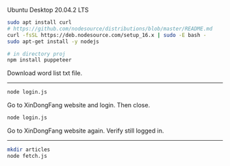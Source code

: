 Ubuntu Desktop 20.04.2 LTS

```bash
sudo apt install curl
# https://github.com/nodesource/distributions/blob/master/README.md
curl -fsSL https://deb.nodesource.com/setup_16.x | sudo -E bash -
sudo apt-get install -y nodejs

# in directory proj
npm install puppeteer
```

Download word list txt file.

----

```bash
node login.js
```

Go to XinDongFang website and login. Then close.

```bash
node login.js
```

Go to XinDongFang website again. Verify still logged in.

----

```bash
mkdir articles
node fetch.js
```


